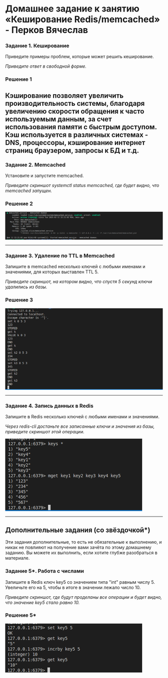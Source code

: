 # Домашнее задание к занятию «Кеширование Redis/memcached» - Перков Вячеслав


### Задание 1. Кеширование 

Приведите примеры проблем, которые может решить кеширование. 

*Приведите ответ в свободной форме.*

### Решение 1   

Кэширование позволяет увеличить производительность системы, благодаря увеличению скорости обращения к часто используемым данным, за счет использования памяти с быстрым доступом.
Кэш используется в различных системах - DNS, процессоры, кэширование интернет страниц браузером, запросы к БД и т.д.
---

### Задание 2. Memcached

Установите и запустите memcached.

*Приведите скриншот systemctl status memcached, где будет видно, что memcached запущен.*

### Решение 2   

![memcached](https://github.com/vyacheslav-PA/netology/blob/becef1a16aa4498d70a1b9e3d167d91eb061cbdd/sys-admin/data-storage-systems/redis_memcached/img/img-memcache-1.png)

---

### Задание 3. Удаление по TTL в Memcached

Запишите в memcached несколько ключей с любыми именами и значениями, для которых выставлен TTL 5. 

*Приведите скриншот, на котором видно, что спустя 5 секунд ключи удалились из базы.*

### Решение 3   

![memcached-2](https://github.com/vyacheslav-PA/netology/blob/becef1a16aa4498d70a1b9e3d167d91eb061cbdd/sys-admin/data-storage-systems/redis_memcached/img/img-memcache-2.png)

---

### Задание 4. Запись данных в Redis

Запишите в Redis несколько ключей с любыми именами и значениями. 

*Через redis-cli достаньте все записанные ключи и значения из базы, приведите скриншот этой операции.*

![memcached-2](https://github.com/vyacheslav-PA/netology/blob/becef1a16aa4498d70a1b9e3d167d91eb061cbdd/sys-admin/data-storage-systems/redis_memcached/img/img-redis-1-get-key.png)   

---

## Дополнительные задания (со звёздочкой*)
Эти задания дополнительные, то есть не обязательные к выполнению, и никак не повлияют на получение вами зачёта по этому домашнему заданию. Вы можете их выполнить, если хотите глубже разобраться в материале.

### Задание 5*. Работа с числами 

Запишите в Redis ключ key5 со значением типа "int" равным числу 5. Увеличьте его на 5, чтобы в итоге в значении лежало число 10.  

*Приведите скриншот, где будут проделаны все операции и будет видно, что значение key5 стало равно 10.*
### Решение 5*   

![incremet](https://github.com/vyacheslav-PA/netology/blob/becef1a16aa4498d70a1b9e3d167d91eb061cbdd/sys-admin/data-storage-systems/redis_memcached/img/img-redis-2-incr.png)